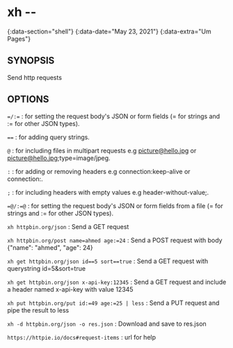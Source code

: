 # xh --
{:data-section="shell"}
{:data-date="May 23, 2021"}
{:data-extra="Um Pages"}

## SYNOPSIS
Send http requests

## OPTIONS

`=/:=`
: for setting the request body's JSON or form fields (= for strings and := for other JSON types).

`==`
: for adding query strings.

`@`
: for including files in multipart requests e.g picture@hello.jpg or picture@hello.jpg;type=image/jpeg.

`:`
: for adding or removing headers e.g connection:keep-alive or connection:.

`;`
: for including headers with empty values e.g header-without-value;.

 `=@/:=@`
 : for setting the request body's JSON or form fields from a file (= for strings and := for other JSON types).

`xh httpbin.org/json`
: Send a GET request

`xh httpbin.org/post name=ahmed age:=24`
: Send a POST request with body {"name": "ahmed", "age": 24}

`xh get httpbin.org/json id==5 sort==true`
: Send a GET request with querystring id=5&sort=true

`xh get httpbin.org/json x-api-key:12345`
: Send a GET request and include a header named x-api-key with value 12345

`xh put httpbin.org/put id:=49 age:=25 | less`
: Send a PUT request and pipe the result to less

`xh -d httpbin.org/json -o res.json`
: Download and save to res.json

`https://httpie.io/docs#request-items`
: url for help
